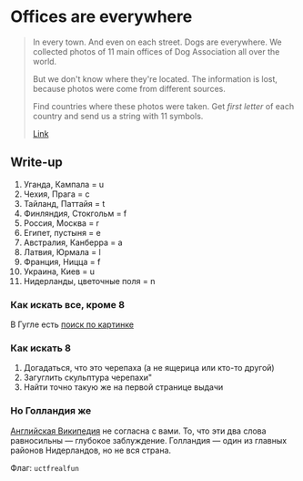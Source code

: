 # Offices are everywhere

> In every town. And even on each street. Dogs are everywhere. We collected photos of 11 main offices of Dog Association all over the world.
> 
> But we don't know where they're located. The information is lost, because photos were come from different sources.
> 
> Find countries where these photos were taken. Get *first letter* of each country and send us a string with 11 symbols.
>
> [Link](https://yadi.sk/d/4Rkm7t4W3Ep9zV)

## Write-up
1. Уганда, Кампала = u
2. Чехия, Прага = c
3. Тайланд, Паттайя = t
4. Финляндия, Стокгольм = f
5. Россия, Москва = r
6. Египет, пустыня = e
7. Австралия, Канберра = a
8. Латвия, Юрмала = l
9. Франция, Ницца = f
10. Украина, Киев = u
11. Нидерланды, цветочные поля = n

### Как искать все, кроме 8
В Гугле есть [поиск по картинке](https://google.com/imghp/)

### Как искать 8
1. Догадаться, что это черепаха (а не ящерица или кто-то другой)
2. Загуглить скульптура черепахи"
3. Найти точно такую же на первой странице выдачи

### Но Голландия же
[Английская Википедия](https://en.wikipedia.org/wiki/Holland) не согласна с вами. То, что эти два слова равносильны — глубокое заблуждение. Голландия — один из главных районов Нидерландов, но не вся страна.

Флаг: `uctfrealfun`
